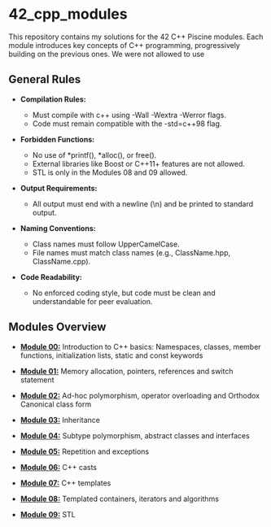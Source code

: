 # 42_cpp_modules

This repository contains my solutions for the 42 C++ Piscine modules. Each module introduces key concepts of C++ programming, progressively building on the previous ones. We were not allowed to use 

## General Rules
- **Compilation Rules:**
  - Must compile with c++ using -Wall -Wextra -Werror flags.
  - Code must remain compatible with the -std=c++98 flag.
  
- **Forbidden Functions:**
  - No use of *printf(), *alloc(), or free().
  - External libraries like Boost or C++11+ features are not allowed.
  - STL is only in the Modules 08 and 09 allowed.

- **Output Requirements:**
  - All output must end with a newline (\n) and be printed to standard output.

- **Naming Conventions:**
  - Class names must follow UpperCamelCase.
  - File names must match class names (e.g., ClassName.hpp, ClassName.cpp).

- **Code Readability:**
  - No enforced coding style, but code must be clean and understandable for peer evaluation.


## Modules Overview

- **[Module 00:](./module_00)**
Introduction to C++ basics: Namespaces, classes, member functions, initialization lists, static and const keywords

- **[Module 01:](./module_01)**
Memory allocation, pointers, references and switch statement

- **[Module 02:](./module_02)**
Ad-hoc polymorphism, operator overloading and Orthodox Canonical class form

- **[Module 03:](./module_03)**
Inheritance

- **[Module 04:](./module_04)**
Subtype polymorphism, abstract classes and interfaces

- **[Module 05:](./module_05)**
Repetition and exceptions

- **[Module 06:](./module_06)**
C++ casts

- **[Module 07:](./module_07)**
C++ templates

- **[Module 08:](./module_08)**
Templated containers, iterators and algorithms

- **[Module 09:](./module_09)**
STL
